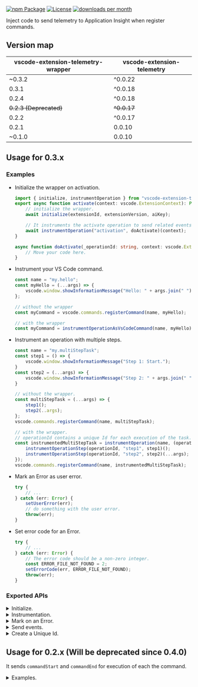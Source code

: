 [![npm Package](https://img.shields.io/npm/v/vscode-extension-telemetry-wrapper.svg)](https://www.npmjs.org/package/vscode-extension-telemetry-wrapper)
[![License](https://img.shields.io/npm/l/express.svg)](https://github.com/eskibear/vscode-extension-telemetry-wrapper/blob/master/LICENSE)
[![downloads per month](https://img.shields.io/npm/dm/vscode-extension-telemetry-wrapper.svg)](https://www.npmjs.org/package/vscode-extension-telemetry-wrapper)

Inject code to send telemetry to Application Insight when register commands.

## Version map
|vscode-extension-telemetry-wrapper|vscode-extension-telemetry| 
|---|---|
|~0.3.2|^0.0.22|
|0.3.1|^0.0.18|
|0.2.4|^0.0.18|
|~~0.2.3 (Deprecated)~~|~~^0.0.17~~|
|0.2.2|^0.0.17|
|0.2.1|0.0.10|
|~0.1.0|0.0.10|


## Usage for 0.3.x
### Examples
- Initialize the wrapper on activation.
    ```ts
    import { initialize, instrumentOperation } from "vscode-extension-telemetry-wrapper";
    export async function activate(context: vscode.ExtensionContext): Promise<void> {
        // initialize the wrapper.
        await initialize(extensionId, extensionVersion, aiKey);

        // It instruments the activate operation to send related events.
        await instrumentOperation("activation", doActivate)(context);
    }

    async function doActivate(_operationId: string, context: vscode.ExtensionContext): Promise<void> {
        // Move your code here.
    }
    ```

- Instrument your VS Code command.
    ```ts
    const name = "my.hello";
    const myHello = (...args) => {
        vscode.window.showInformationMessage("Hello: " + args.join(" "));
    };

    // without the wrapper
    const myCommand = vscode.commands.registerCommand(name, myHello);

    // with the wrapper
    const myCommand = instrumentOperationAsVsCodeCommand(name, myHello);
    ```

- Instrument an operation with multiple steps.
    ```ts
    const name = "my.multiStepTask";
    const step1 = () => {
        vscode.window.showInformationMessage("Step 1: Start.");
    }
    const step2 = (...args) => {
        vscode.window.showInformationMessage("Step 2: " + args.join(" "));
    }

    // without the wrapper.
    const multiStepTask = (...args) => {
        step1();
        step2(..args);
    };
    vscode.commands.registerCommand(name, multiStepTask);

    // with the wrapper. 
    // operationId contains a unique Id for each execution of the task.
    const instrumentedMultiStepTask = instrumentOperation(name, (operationId, ...args) => {
        instrumentOperationStep(operationId, "step1", step1)();
        instrumentOperationStep(operationId, "step2", step2)(...args);
    });
    vscode.commands.registerCommand(name, instrumentedMultiStepTask);
    ```

- Mark an Error as user error.
    ```ts
    try {
        // ...
    } catch (err: Error) {
        setUserError(err);
        // do something with the user error.
        throw(err);
    }
    ```

- Set error code for an Error.
    ```ts
    try {
        // ...
    } catch (err: Error) {
        // The error code should be a non-zero integer. 
        const ERROR_FILE_NOT_FOUND = 2;
        setErrorCode(err, ERROR_FILE_NOT_FOUND);
        throw(err);
    }
    ```

### Exported APIs

<details><summary>Initialize.</summary>

```typescript
/**
 * Initialize TelemetryReporter by parsing attributes from a JSON file.
 * It reads these attributes: publisher, name, version, aiKey.
 * @param jsonFilepath absolute path of a JSON file.
 */
function initializeFromJsonFile(jsonFilepath: string, _debug?: boolean): Promise<void>;

/**
 * Initialize TelemetryReporter from given attributes.
 * @param extensionId Identifier of the extension, used as prefix of EventName in telemetry data.
 * @param version Version of the extension.
 * @param aiKey Key of Application Insights.
 */
function initialize(extensionId: string, version: string, aiKey: string, _debug?: boolean): void;
```
</details>

<details><summary>Instrumentation.</summary>

* Instrument an operation.
```typescript
/**
 * Instrument callback for a command to auto send OPEARTION_START, OPERATION_END, ERROR telemetry.
 * @param operationName For extension activation, use "activation", for VS Code commands, use command name.
 * @param cb The callback function with a unique Id passed by its 1st parameter.
 * @returns The instrumented callback.
 */
function instrumentOperation(operationName: string, cb: (_operationId: string, ...args: any[]) => any): (...args: any[]) => any;
```

* Instrument a VS Code command.
```ts
/**
 * A shortcut to instrument and operation and register it as a VSCode command.
 * Note that operation Id will no longer be accessible in this approach.
 * @param command A unique identifier for the command.
 * @param cb A command handler function.
 */
export function instrumentOperationAsVsCodeCommand(command: string, cb: (...args: any[]) => any): vscode.Disposable;
```
</details>

<details><summary>Mark on an Error.</summary>

```typescript
/**
 * Mark an Error instance as a user error.
 */
function setUserError(err: Error): void;

/**
 * Set custom error code or an Error instance.
 * @param errorCode A custom error code.
 */
function setErrorCode(err: Error, errorCode: number): void;
```
</details>

<details><summary>Send events.</summary>

```ts
/**
 * Send OPERATION_START event.
 * @param operationId Unique id of the operation.
 * @param operationName Name of the operation.
 */
function sendOperationStart(operationId: string, operationName: string): void;

/**
 * Send OPERATION_END event.
 * @param operationId Unique id of the operation.
 * @param operationName Name of the operation.
 * @param duration Time elapsed for the operation, in milliseconds.
 * @param err An optional Error instance if occurs during the operation.
 */
function sendOperationEnd(operationId: string, operationName: string, duration: number, err?: Error): void;

/**
 * Send an ERROR event.
 * @param err An Error instance.
 */
export declare function sendError(err: Error): void;

/**
 * Send an ERROR event during an operation, carrying id and name of the oepration.
 * @param operationId Unique id of the operation.
 * @param operationName Name of the operation.
 * @param err An Error instance containing details.
 */
function sendOperationalError(operationId: string, operationName: string, err: Error): void;

 /**
  * Send an INFO event during an operation.
  * @param operationId Unique id of the operation.
  * @param data Values of string type go to customDimensions, values of number type go to customMeasurements.
  */
export function sendInfo(operationId: string, data: { [key: string]: string | number }): void;

/**
 * Send an INFO event during an operation.
 * Note that: operationId will overwrite dimensions['operationId'] if it exists.
 * @param operationId Unique id of the operation.
 * @param dimensions The object recorded as customDimensions.
 * @param measurements The object recored as customMeasurements.
 */
export function sendInfo(
    operationId: string,
    dimensions: { [key: string]: string },
    measurements: { [key: string]: number }
): void;
```

</details>

<details><summary>Create a Unique Id.</summary>

```ts
/**
 * Create a UUID string using uuid.v4().
 */
function createUuid(): string;
```
</details>

## Usage for 0.2.x (Will be deprecated since 0.4.0)

It sends `commandStart` and `commandEnd` for execution of each the command.

<details>
<summary>Examples.</summary>

```
import { TelemetryWrapper } from "vscode-extension-telemetry-wrapper";

// initialize with specific parameters
TelemetryWrapper.initilize(publisher, extensionName, version, aiKey);

// or directly from Json file, e.g. package.json
TelemetryWrapper.initilizeFromJsonFile(context.asAbsolutePath("./package.json"));
```

For compatibility, the legacy `TelemetryReporter` can be accessed by `TelemetryWrapper.getReporter()`.


### Previous without wrapper

```
export function activate(context: vscode.ExtensionContext): void {

    vscode.commands.registerCommand("commandName", 
        (args: any[]): void => {
            // TODO
        }
    );

}
```

### Now

**Basic usage**

```
export function activate(context: vscode.ExtensionContext): void {

    TelemetryWrapper.registerCommand("commandName",
        (args: any[]): void => {
            // TODO
        }
    );

}
```

**Send custom usage data during the session**
```
export function activate(context: vscode.ExtensionContext): void {

    TelemetryWrapper.registerCommand("commandName",
        (args: any[]): void => {
            // TODO: initialize
            TelemetryWrapper.sendTelemetryEvent(“initializeDone”);
            // TODO: pre tasks
            TelemetryWrapper.sendTelemetryEvent("preTasksDone");
            // TODO: final tasks
        }
    );

}
```

Result:

* publisher.extension/commandStart      {sessionId: xxx}
* publisher.extension/initilizeDone     {sessionId: xxx}
* publisher.extension/preTasksDone      {sessionId: xxx}
* publisher.extension/commandEnd        {sessionId: xxx, exitCode: 0}


**Send custom usage data with different log level**
```
export function activate(context: vscode.ExtensionContext): void {

    TelemetryWrapper.registerCommand("commandName",
        (args: any[]): void => {
            // TODO: initialize
            TelemetryWrapper.info(“initializeDone”);
            // TODO: pre tasks with error
            TelemetryWrapper.error("preTasksNotDone");
            // TODO: final tasks
        }
    );
}
```
Result:

* publisher.extension/commandStart      {sessionId: xxx}
* publisher.extension/info              {message: "initilizeDone", logLevel: 400, sessionId: xxx}
* publisher.extension/error             {message: "preTasksDone", logLevel: 200, sessionId: xxx}
* publisher.extension/commandEnd        {sessionId: xxx, exitCode: 1}


**Inject customized properties into the a session**
```
export function activate(context: vscode.ExtensionContext): void {

    TelemetryWrapper.registerCommand("commandName",
        (args: any[]): void => {
            const t = TelemetryWrapper.currentSession();
            t.extraProperties.finishedSteps = [];
            // TODO: initialize
            t.extraProperties.finishedSteps.push("initialize");
            // TODO: pre tasks
            t.extraProperties.finishedSteps.push("preTasks");
            // TODO: final tasks
            t.extraProperties.finishedSteps.push("finalTasks");
        }
    );

}
```

Result:

* publisher.extension/commandStart
    ```
    {
        sessionId: xxx
    }
    ```
* publisher.extension/commandEnd
    ```
    {
        sessionId: xxx,
        exitCode: 0,
        extra.finishedSteps: [
            "initialize",
            "preTasks",
            "finalTasks"
        ]
    }
    ```


</details>



